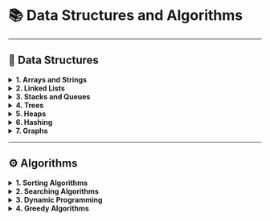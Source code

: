 # 📚 Data Structures and Algorithms

---

## 🔢 Data Structures

<details>
<summary><strong>1. Arrays and Strings</strong></summary>

<div style="border: 1px solid #ccc; padding: 10px; border-radius: 5px; background-color: #f9f9f9;">
> استكشاف العمليات المختلفة على المصفوفات والنصوص.
</div>

<br>
- <a href="https://www.geeksforgeeks.org/arrays-in-data-structure/" style="text-decoration: none; color: inherit;">📄 Arrays</a><br>
<br>
- <a href="https://www.geeksforgeeks.org/strings-in-cpp/" style="text-decoration: none; color: inherit;">📄 Strings</a><br>
<br>
- <a href="https://www.geeksforgeeks.org/matrix-in-data-structure/" style="text-decoration: none; color: inherit;">📄 Matrix/Grid</a><br>
<br>

</details>

<details>
<summary><strong>2. Linked Lists</strong></summary>

<div style="border: 1px solid #ccc; padding: 10px; border-radius: 5px; background-color: #f9f9f9;">
> هياكل البيانات المرتبطة واستخداماتها.
</div>

<br>
- <a href="https://www.geeksforgeeks.org/data-structures/linked-list/" style="text-decoration: none; color: inherit;">🔗 Singly Linked List</a><br>
<br>
- <a href="https://www.geeksforgeeks.org/doubly-linked-list/" style="text-decoration: none; color: inherit;">🔗 Doubly Linked List</a><br>
<br>
- <a href="https://www.geeksforgeeks.org/circular-linked-list/" style="text-decoration: none; color: inherit;">🔗 Circular Linked List</a><br>
<br>

</details>

<details>
<summary><strong>3. Stacks and Queues</strong></summary>

<div style="border: 1px solid #ccc; padding: 10px; border-radius: 5px; background-color: #f9f9f9;">
> هياكل التخزين القائمة على المبادئ LIFO وFIFO.
</div>

<br>
- <a href="https://www.geeksforgeeks.org/stack-data-structure/" style="text-decoration: none; color: inherit;">🗂️ Stack</a><br>
<br>
- <a href="https://www.geeksforgeeks.org/queue-data-structure/" style="text-decoration: none; color: inherit;">🗂️ Queue</a><br>
<br>
- <a href="https://www.geeksforgeeks.org/priority-queue/" style="text-decoration: none; color: inherit;">🗂️ Priority Queue</a><br>
<br>
- <a href="https://www.geeksforgeeks.org/deque-data-structure/" style="text-decoration: none; color: inherit;">🗂️ Deque</a><br>
<br>

</details>

<details>
<summary><strong>4. Trees</strong></summary>

<div style="border: 1px solid #ccc; padding: 10px; border-radius: 5px; background-color: #f9f9f9;">
> الهياكل الشجرية وفروعها المتقدمة.
</div>

<br>
- <a href="https://www.geeksforgeeks.org/binary-tree-data-structure/" style="text-decoration: none; color: inherit;">🌳 Binary Tree</a><br>
<br>
- <a href="https://www.geeksforgeeks.org/binary-search-tree-data-structure/" style="text-decoration: none; color: inherit;">🌳 Binary Search Tree (BST)</a><br>
<br>
- <a href="https://www.geeksforgeeks.org/avl-tree-set-1-insertion/" style="text-decoration: none; color: inherit;">🌳 AVL Tree</a><br>
<br>
- <a href="https://www.geeksforgeeks.org/red-black-tree-set-1-introduction-2/" style="text-decoration: none; color: inherit;">🌳 Red-Black Tree</a><br>
<br>
- <a href="https://www.geeksforgeeks.org/b-tree-set-1-introduction-2/" style="text-decoration: none; color: inherit;">🌳 B-Tree</a><br>
<br>
- <a href="https://www.geeksforgeeks.org/introduction-of-b-tree/" style="text-decoration: none; color: inherit;">🌳 B+ Tree</a><br>
<br>

</details>

<details>
<summary><strong>5. Heaps</strong></summary>

<div style="border: 1px solid #ccc; padding: 10px; border-radius: 5px; background-color: #f9f9f9;">
> هياكل البيانات القائمة على الشجرة المستخدمة لتخزين البيانات بشكل فعال.
</div>

<br>
- <a href="https://www.geeksforgeeks.org/binary-heap/" style="text-decoration: none; color: inherit;">💼 Binary Heap</a><br>
<br>
- <a href="https://www.geeksforgeeks.org/fibonacci-heap/" style="text-decoration: none; color: inherit;">💼 Fibonacci Heap</a><br>
<br>

</details>

<details>
<summary><strong>6. Hashing</strong></summary>

<div style="border: 1px solid #ccc; padding: 10px; border-radius: 5px; background-color: #f9f9f9;">
> تقنيات التخزين السريع للبيانات.
</div>

<br>
- <a href="https://www.geeksforgeeks.org/hashing-data-structure/" style="text-decoration: none; color: inherit;">🔑 Hash Tables</a><br>
<br>
- <a href="https://www.geeksforgeeks.org/hash-functions-in-data-structure/" style="text-decoration: none; color: inherit;">🔑 Hash Functions</a><br>
<br>

</details>

<details>
<summary><strong>7. Graphs</strong></summary>

<div style="border: 1px solid #ccc; padding: 10px; border-radius: 5px; background-color: #f9f9f9;">
> دراسة الهياكل البيانية وتطبيقاتها.
</div>

<br>
- <a href="https://www.geeksforgeeks.org/graph-representation/" style="text-decoration: none; color: inherit;">🕸️ Graph Representation (Adjacency Matrix/List)</a><br>
<br>
- <a href="https://www.geeksforgeeks.org/depth-first-search-or-dfs-in-graph/" style="text-decoration: none; color: inherit;">🕸️ Graph Traversal (DFS, BFS)</a><br>
<br>
- <a href="https://www.geeksforgeeks.org/minimum-spanning-tree-prims-algorithm/" style="text-decoration: none; color: inherit;">🕸️ Spanning Trees</a><br>
<br>
- <a href="https://www.geeksforgeeks.org/shortest-path-algorithms/" style="text-decoration: none; color: inherit;">🕸️ Shortest Path Algorithms (Dijkstra, Bellman-Ford)</a><br>
<br>

</details>

---

## ⚙️ Algorithms

<details>
<summary><strong>1. Sorting Algorithms</strong></summary>

<div style="border: 1px solid #ccc; padding: 10px; border-radius: 5px; background-color: #f9f9f9;">
> مجموعة متنوعة من خوارزميات الترتيب.
</div>

<br>
- <a href="https://www.geeksforgeeks.org/bubble-sort/" style="text-decoration: none; color: inherit;">🔄 Bubble Sort</a><br>
<br>
- <a href="https://www.geeksforgeeks.org/selection-sort/" style="text-decoration: none; color: inherit;">🔄 Selection Sort</a><br>
<br>
- <a href="https://www.geeksforgeeks.org/insertion-sort/" style="text-decoration: none; color: inherit;">🔄 Insertion Sort</a><br>
<br>
- <a href="https://www.geeksforgeeks.org/merge-sort/" style="text-decoration: none; color: inherit;">🔄 Merge Sort</a><br>
<br>
- <a href="https://www.geeksforgeeks.org/quick-sort/" style="text-decoration: none; color: inherit;">🔄 Quick Sort</a><br>
<br>
- <a href="https://www.geeksforgeeks.org/heap-sort/" style="text-decoration: none; color: inherit;">🔄 Heap Sort</a><br>
<br>
- <a href="https://www.geeksforgeeks.org/counting-sort/" style="text-decoration: none; color: inherit;">🔄 Counting Sort</a><br>
<br>
- <a href="https://www.geeksforgeeks.org/radix-sort/" style="text-decoration: none; color: inherit;">🔄 Radix Sort</a><br>
<br>

</details>

<details>
<summary><strong>2. Searching Algorithms</strong></summary>

<div style="border: 1px solid #ccc; padding: 10px; border-radius: 5px; background-color: #f9f9f9;">
> خوارزميات البحث الشائعة.
</div>

<br>
- <a href="https://www.geeksforgeeks.org/searching-algorithms/" style="text-decoration: none; color: inherit;">🔍 Linear Search</a><br>
<br>
- <a href="https://www.geeksforgeeks.org/binary-search/" style="text-decoration: none; color: inherit;">🔍 Binary Search</a><br>
<br>

</details>

<details>
<summary><strong>3. Dynamic Programming</strong></summary>

<div style="border: 1px solid #ccc; padding: 10px; border-radius: 5px; background-color: #f9f9f9;">
> تقنيات البرمجة الديناميكية.
</div>

<br>
- <a href="https://www.geeksforgeeks.org/fibonacci-number-2/" style="text-decoration: none; color: inherit;">💡 Fibonacci Sequence</a><br>
<br>
- <a href="https://www.geeksforgeeks.org/longest-common-subsequence-dp-4/" style="text-decoration: none; color: inherit;">💡 Longest Common Subsequence</a><br>
<br>
- <a href="https://www.geeksforgeeks.org/0-1-knapsack-problem-dp-10/" style="text-decoration: none; color: inherit;">💡 Knapsack Problem</a><br>
<br>

</details>

<details>
<summary><strong>4. Greedy Algorithms</strong></summary>

<div style="border: 1px solid #ccc; padding: 10px; border-radius: 5px; background-color: #f9f9f9;">
> خوارزميات الطمع المستخدمة في الحلول المثلى.
</div>
